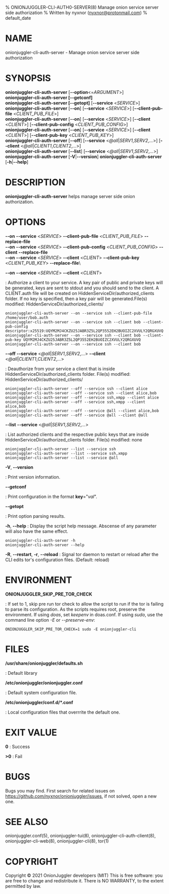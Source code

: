 % ONIONJUGGLER-CLI-AUTH0-SERVER(8) Manage onion service server side authorization
% Written by nyxnor (nyxnor@protonmail.com)
% default_date

# NAME

onionjuggler-cli-auth-server - Manage onion service server side authorization


# SYNOPSIS

**onionjuggler-cli-auth-server** [**--option**<=*ARGUMENT*>]\
**onionjuggler-cli-auth-server [--getconf]**\
**onionjuggler-cli-auth-server [--getopt]** [**--service** <*SERVICE*>]\
**onionjuggler-cli-auth-server** [**--on**] [**--service** <*SERVICE*>] [**--client-pub-file** <*CLIENT_PUB_FILE*>]\
**onionjuggler-cli-auth-server** [**--on**] [**--service** <*SERVICE*>] [**--client** <*CLIENT*>] [**--client-pub-config** <*CLIENT_PUB_CONFIG*>]\
**onionjuggler-cli-auth-server** [**--on**] [**--service** <*SERVICE*>] [**--client** <*CLIENT*>] [**--client-pub-key** <*CLIENT_PUB_KEY*>]\
**onionjuggler-cli-auth-server** [**--off**] [**--service** <*@all*|*SERV1*,*SERV2*,*...*>] [**--client** <*@all*|*CLIENT1*,*CLIENT2*,*...*>]\
**onionjuggler-cli-auth-server** [**--list**] [**--service** <*@all*|*SERV1*,*SERV2*,*...*>]\
**onionjuggler-cli-auth-server** [**-V**|**--version**]
**onionjuggler-cli-auth-server** [**-h**|**--help**]


# DESCRIPTION

**onionjuggler-cli-auth-server** helps manage server side onion authorization.


# OPTIONS

**--on** **--service** <*SERVICE*> **--client-pub-file** <*CLIENT_PUB_FILE*> **--replace-file**\
**--on** **--service** <*SERVICE*> **--client-pub-config** <*CLIENT_PUB_CONFIG*> **--client** **--replace-file**\
**--on** **--service** <*SERVICE*> **--client** <*CLIENT*> **--client-pub-key** <*CLIENT_PUB_KEY*> **--replace-file**\

**--on** **--service** <*SERVICE*> **--client** <*CLIENT*>

: Authorize a client to your service. A key pair of public and private keys will be generated, keys are sent to stdout and you should send to the client. A CLIENT.auth file will be created on HiddenServiceDir/authorized_clients folder. If no key is specified, then a key pair will be generated.File(s) modified: HiddenServiceDir/authorized_clients/
```
onionjuggler-cli-auth-server --on --service ssh --client-pub-file /home/user/bob.auth
onionjuggler-cli-auth-server --on --service ssh --client bob --client-pub-config descriptor:x25519:UQYM2MJ4CKZU25JABR3Z5L2QP3552EH2BUOIZC2XVULY2QRGXUVQ
onionjuggler-cli-auth-server --on --service ssh --client bob --client-pub-key UQYM2MJ4CKZU25JABR3Z5L2QP3552EH2BUOIZC2XVULY2QRGXUVQ
onionjuggler-cli-auth-server --on --service ssh --client bob
```

**--off** **--service** <*@all*|*SERV1*,*SERV2*,*...*> **--client** <*@all*|*CLIENT1*,*CLIENT2*,*...*>

: Deauthorize from your service a client that is inside HiddenServiceDir/authorized_clients folder. File(s) modified: HiddenServiceDir/authorized_clients/
```
onionjuggler-cli-auth-server --off --service ssh --client alice
onionjuggler-cli-auth-server --off --service ssh --client alice,bob
onionjuggler-cli-auth-server --off --service ssh,xmpp --client alice
onionjuggler-cli-auth-server --off --service ssh,xmpp --client alice,bob
onionjuggler-cli-auth-server --off --service @all --client alice,bob
onionjuggler-cli-auth-server --off --service @all --client @all
```

**--list**  **--service** <*@all*|*SERV1*,*SERV2*,*...*>

: List authorized clients and the respective public keys that are inside HiddenServiceDir/authorized_clients folder. File(s) modified: none
```
onionjuggler-cli-auth-server --list --service ssh
onionjuggler-cli-auth-server --list --service ssh,xmpp
onionjuggler-cli-auth-server --list --service @all
```

**-V**, **--version**

: Print version information.

**--getconf**

: Print configuration in the format **key**="*val*".

**--getopt**

: Print option parsing results.

**-h**, **--help**
: Display the script help message. Abscense of any parameter will also have the same effect.
```
onionjuggler-cli-auth-server -h
onionjuggler-cli-auth-server --help
```

**-R**, **--restart**, **-r**, **--reload**
: Signal tor daemon to restart or reload after the CLI edits tor's configuration files. (Default: reload)


# ENVIRONMENT

**ONIONJUGGLER_SKIP_PRE_TOR_CHECK**

: If set to 1, skip pre run tor check to allow the script to run if the tor is failing to parse its configuration. As the scripts requires root, preserve the environment. If using _doas_, set _keepenv_ in doas.conf. If using _sudo_, use the command line option _-E_ or _--preserve-env_:
```
ONIONJUGGLER_SKIP_PRE_TOR_CHECK=1 sudo -E onionjuggler-cli
```


# FILES

**/usr/share/onionjuggler/defaults.sh**

: Default library

**/etc/onionjuggler/onionjuggler.conf**

: Default system configuration file.

**/etc/onionjuggler/conf.d/\*.conf**

: Local configuration files that overrrite the default one.


# EXIT VALUE

**0**
: Success

**>0**
: Fail


# BUGS

Bugs you may find. First search for related issues on https://github.com/nyxnor/onionjuggler/issues, if not solved, open a new one.


# SEE ALSO

onionjuggler.conf(5), onionjuggler-tui(8), onionjuggler-cli-auth-client(8), onionjuggler-cli-web(8), onionjuggler-cli(8), tor(1)


# COPYRIGHT

Copyright  ©  2021  OnionJuggler developers (MIT)
This is free software: you are free to change and redistribute it.  There is NO WARRANTY, to the extent permitted by law.
